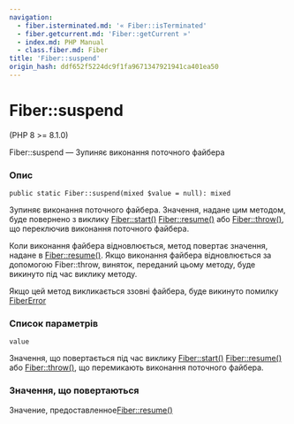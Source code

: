 ```yaml
---
navigation:
  - fiber.isterminated.md: '« Fiber::isTerminated'
  - fiber.getcurrent.md: 'Fiber::getCurrent »'
  - index.md: PHP Manual
  - class.fiber.md: Fiber
title: 'Fiber::suspend'
origin_hash: ddf652f5224dc9f1fa9671347921941ca401ea50
---
```

# Fiber::suspend

(PHP 8 >= 8.1.0)

Fiber::suspend — Зупиняє виконання поточного файбера

### Опис

```methodsynopsis
public static Fiber::suspend(mixed $value = null): mixed
```

Зупиняє виконання поточного файбера. Значення, надане цим методом, буде повернено з виклику [Fiber::start()](fiber.start.md) [Fiber::resume()](fiber.resume.md) або [Fiber::throw()](fiber.throw.md), що переключив виконання поточного файбера.

Коли виконання файбера відновлюється, метод повертає значення, надане в [Fiber::resume()](fiber.resume.md). Якщо виконання файбера відновлюється за допомогою Fiber::throw, виняток, переданий цьому методу, буде викинуто під час виклику методу.

Якщо цей метод викликається ззовні файбера, буде викинуто помилку [FiberError](class.fibererror.md)

### Список параметрів

`value`

Значення, що повертається під час виклику [Fiber::start()](fiber.start.md) [Fiber::resume()](fiber.resume.md) або [Fiber::throw()](fiber.throw.md), що перемикають виконання поточного файбера.

### Значення, що повертаються

Значение, предоставленное[Fiber::resume()](fiber.resume.md)
